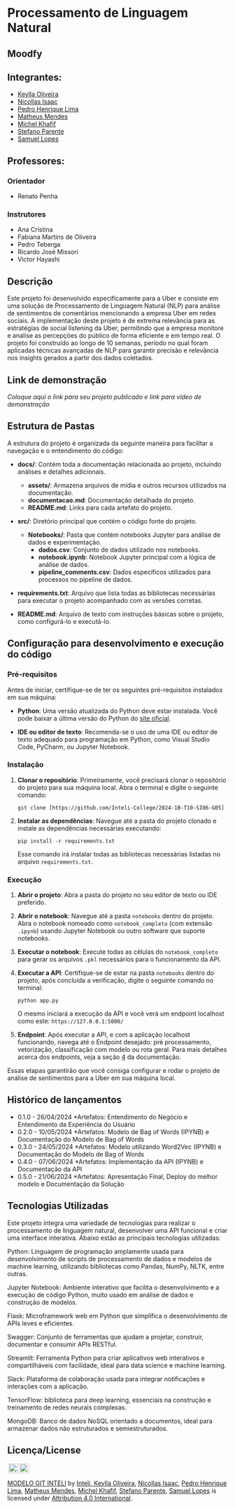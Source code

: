 # Processamento de Linguagem Natural

## Moodfy

## Integrantes:
- <a href="https://www.linkedin.com/in/keylla-oliveira1206/">Keylla Oliveira</a>
- <a href="https://www.linkedin.com/in/nicollas-isaac/">Nicollas Isaac</a>
- <a href="https://www.linkedin.com/in/pedro-henrique-oliveira-lima-a6a766214/">Pedro Henrique Lima</a>
- <a href="https://www.linkedin.com/in/matheusmeendes/">Matheus Mendes</a>
- <a href="https://www.linkedin.com/in/michel-menahem-khafif-512791201/">Michel Khafif</a>
- <a href="https://www.linkedin.com/in/stefano-parente/">Stefano Parente</a>
- <a href="https://www.linkedin.com/in/samuel-martins-lopes-nascimento-7a805526a/">Samuel Lopes</a>

## Professores:

### Orientador
- Renato Penha
  
### Instrutores
- Ana Cristina
- Fabiana Martins de Oliveira
- Pedro Teberga
- Ricardo José Missori
- Victor Hayashi
  
## Descrição
Este projeto foi desenvolvido especificamente para a Uber e consiste em uma solução de Processamento de Linguagem Natural (NLP) para análise de sentimentos de comentários mencionando a empresa Uber em redes sociais. A implementação deste projeto é de extrema relevância para as estratégias de social listening da Uber, permitindo que a empresa monitore e analise as percepções do público de forma eficiente e em tempo real. O projeto foi construído ao longo de 10 semanas, período no qual foram aplicadas técnicas avançadas de NLP para garantir precisão e relevância nos insights gerados a partir dos dados coletados.

## Link de demonstração
_Coloque aqui o link para seu projeto publicado e link para vídeo de demonstração_

## Estrutura de Pastas

A estrutura do projeto é organizada da seguinte maneira para facilitar a navegação e o entendimento do código:

- **docs/**: Contém toda a documentação relacionada ao projeto, incluindo análises e detalhes adicionais.
  - **assets/**: Armazena arquivos de mídia e outros recursos utilizados na documentação.
  - **documentacao.md**: Documentação detalhada do projeto.
  - **README.md**: Links para cada artefato do projeto.

- **src/**: Diretório principal que contém o código fonte do projeto.
  - **Notebooks/**: Pasta que contém notebooks Jupyter para análise de dados e experimentação.
    - **dados.csv**: Conjunto de dados utilizado nos notebooks.
    - **notebook.ipynb**: Notebook Jupyter principal com a lógica de análise de dados.
    - **pipeline_comments.csv**: Dados específicos utilizados para processos no pipeline de dados.

- **requirements.txt**: Arquivo que lista todas as bibliotecas necessárias para executar o projeto acompanhado com as versões corretas.

- **README.md**: Arquivo de texto com instruções básicas sobre o projeto, como configurá-lo e executá-lo.


## Configuração para desenvolvimento e execução do código

### Pré-requisitos

Antes de iniciar, certifique-se de ter os seguintes pré-requisitos instalados em sua máquina:

- **Python**: Uma versão atualizada do Python deve estar instalada. Você pode baixar a última versão do Python do [site oficial](https://www.python.org/downloads/).

- **IDE ou editor de texto**: Recomenda-se o uso de uma IDE ou editor de texto adequado para programação em Python, como Visual Studio Code, PyCharm, ou Jupyter Notebook.

### Instalação

1. **Clonar o repositório**: Primeiramente, você precisará clonar o repositório do projeto para sua máquina local. Abra o terminal e digite o seguinte comando:
   ```
   git clone [https://github.com/Inteli-College/2024-1B-T10-SI06-G05]
   ```

2. **Instalar as dependências**: Navegue até a pasta do projeto clonado e instale as dependências necessárias executando:
   ```
   pip install -r requirements.txt
   ```
   Esse comando irá instalar todas as bibliotecas necessárias listadas no arquivo `requirements.txt`.

### Execução
1. **Abrir o projeto**: Abra a pasta do projeto no seu editor de texto ou IDE preferido.

2. **Abrir o notebook**: Navegue até a pasta `notebooks` dentro do projeto. Abra o notebook nomeado como `notebook_completo` (com extensão `.ipynb`) usando Jupyter Notebook ou outro software que suporte notebooks.

3. **Executar o notebook**: Execute todas as células do `notebook_completo` para gerar os arquivos `.pkl` necessários para o funcionamento da API.

4. **Executar a API**: Certifique-se de estar na pasta `notebooks` dentro do projeto, após concluída a verificação, digite o seguinte comando no terminal: 

   ```
   python app.py
   ```
   O mesmo iniciará a execução da API e você verá um endpoint localhost como este: `https://127.0.0.1:5000/`

5. **Endpoint**: Após executar a API, e com a aplicação localhost funcionando, navega até o Endpoint desejado: pré processamento, vetorização, classificação com modelo ou rota geral. Para mais detalhes acerca dos endpoints, veja a seção <a href="https://github.com/Inteli-College/2024-1B-T10-SI06-G05/blob/main/docs/documentacao.md#c4"> 4</a> da documentação.

Essas etapas garantirão que você consiga configurar e rodar o projeto de análise de sentimentos para a Uber em sua máquina local.


## Histórico de lançamentos
* 0.1.0 - 26/04/2024
    *Artefatos: Entendimento do Negócio e Entendimento da Experiência do Usuário
* 0.2.0 - 10/05/2024
    *Artefatos: Modelo de Bag of Words (IPYNB) e Documentação do Modelo de Bag of Words
* 0.3.0 - 24/05/2024
    *Artefatos: Modelo utilizando Word2Vec (IPYNB) e Documentação do Modelo de Bag of Words
* 0.4.0 - 07/06/2024
    *Artefatos: Implementação da API (IPYNB) e Documentação da API
* 0.5.0 - 21/06/2024
    *Artefatos: Apresentação Final, Deploy do melhor modelo e Documentação da Solução
  
## Tecnologias Utilizadas

Este projeto integra uma variedade de tecnologias para realizar o processamento de linguagem natural, desenvolver uma API funcional e criar uma interface interativa. Abaixo estão as principais tecnologias utilizadas:

Python: Linguagem de programação amplamente usada para desenvolvimento de scripts de processamento de dados e modelos de machine learning, utilizando bibliotecas como Pandas, NumPy, NLTK, entre outras.

Jupyter Notebook: Ambiente interativo que facilita o desenvolvimento e a execução de código Python, muito usado em análise de dados e construção de modelos.

Flask: Microframework web em Python que simplifica o desenvolvimento de APIs leves e eficientes.

Swagger: Conjunto de ferramentas que ajudam a projetar, construir, documentar e consumir APIs RESTful.

Streamlit: Ferramenta Python para criar aplicativos web interativos e compartilháveis com facilidade, ideal para data science e machine learning.

Slack: Plataforma de colaboração usada para integrar notificações e interações com a aplicação.

TensorFlow: biblioteca para deep learning, essenciais na construção e treinamento de redes neurais complexas.

MongoDB: Banco de dados NoSQL orientado a documentos, ideal para armazenar dados não estruturados e semiestruturados.

## Licença/License
<img style="height:22px!important;margin-left:3px;vertical-align:text-bottom;" src="https://mirrors.creativecommons.org/presskit/icons/cc.svg?ref=chooser-v1"><img style="height:22px!important;margin-left:3px;vertical-align:text-bottom;" src="https://mirrors.creativecommons.org/presskit/icons/by.svg?ref=chooser-v1">
<p xmlns:cc="http://creativecommons.org/ns#" xmlns:dct="http://purl.org/dc/terms/"><a property="dct:title" rel="cc:attributionURL" href="https://github.com/Inteli-College/2024-1B-T10-SI06-G03">MODELO GIT INTELI</a> by <a rel="cc:attributionURL dct:creator" property="cc:attributionName" href="https://www.inteli.edu.br/">Inteli, <a href="https://github.com/keylla-oliveira1206">Keylla Oliveira</a>, <a href="https://github.com/nicollas-isaac">Nicollas Isaac</a>, <a href="https://github.com/pedro-henrique-oliveira-lima">Pedro Henrique Lima</a>, <a href="https://github.com/matheusmeendes">Matheus Mendes</a>, <a href="https://github.com/michel-menahem-khafif">Michel Khafif</a>, <a href="https://github.com/stefano-parente">Stefano Parente</a>, <a href="https://github.com/samuel-martins-lopes-nascimento">Samuel Lopes</a> is licensed under <a href="http://creativecommons.org/licenses/by/4.0/?ref=chooser-v1" target="_blank" rel="license noopener noreferrer" style="display:inline-block;">Attribution 4.0 International</a>.</p>
